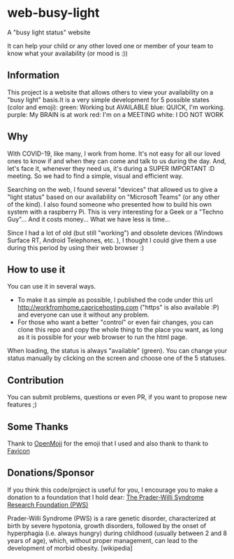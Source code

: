 # web-busy-light
A "busy light status" website

It can help your child or any other loved one or member of your team to know what your availability (or mood is :))

## Information
This project is a website that allows others to view your availability on a "busy light" basis.It is a very simple development for 5 possible states (color and emoji):
green: Working but AVAILABLE
blue: QUICK, I'm working.
purple: My BRAIN is at work
red: I'm on a MEETING
white: I DO NOT WORK 

## Why
With COVID-19, like many, I work from home. It's not easy for all our loved ones to know if and when they can come and talk to us during the day. And, let's face it, whenever they need us, it's during a SUPER IMPORTANT :D meeting. So we had to find a simple, visual and efficient way. 

Searching on the web, I found several "devices" that allowed us to give a "light status" based on our availability on "Microsoft Teams" (or any other of the kind).  I also found someone who presented how to build his own system with a raspberry Pi. This is very interesting for a Geek or a "Techno Guy"... And it costs money... What we have less is time...

Since I had a lot of old (but still "working") and obsolete devices (Windows Surface RT, Android Telephones, etc. ), I thought I could give them a use during this period by using their web browser :) 

## How to use it
You can use it in several ways. 
- To make it as simple as possible, I published the code under this url http://workfromhome.capricehosting.com ("https" is also available :P) and everyone can use it without any problem.
- For those who want a better "control" or even fair changes, you can clone this repo and copy the whole thing to the place you want, as long as it is possible for your web browser to run the html page.

When loading, the status is always "available" (green). You can change your status manually by clicking on the screen and choose one of the 5 statuses.

## Contribution
You can submit problems, questions or even PR, if you want to propose new features ;)

## Some Thanks
Thank to [OpenMoji](https://openmoji.org/library/#group=smileys-emotion) for the emoji that I used and also thank to thank to [Favicon](https://favicon.io/emoji-favicons/necktie/)

## Donations/Sponsor
If you think this code/project is useful for you, I encourage you to make a donation to a foundation that I hold dear: [The Prader-Willi Syndrome Research Foundation (PWS)](https://www.fpwr.ca/donate/)

Prader-Willi Syndrome (PWS) is a rare genetic disorder, characterized at birth by severe hypotonia, growth disorders, followed by the onset of hyperphagia (i.e. always hungry) during childhood (usually between 2 and 8 years of age), which, without proper management, can lead to the development of morbid obesity. [wikipedia]
